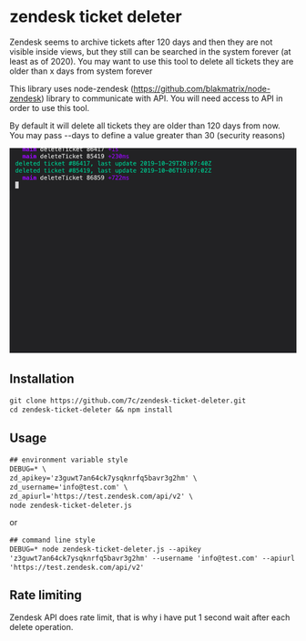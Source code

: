 # zendesk ticket deleter

Zendesk seems to archive tickets after 120 days and then they are not visible inside views, but they still can be searched in the system forever (at least as of 2020). You may want to use this tool to delete all tickets they are older than x days from system forever

This library uses node-zendesk (https://github.com/blakmatrix/node-zendesk) library to communicate with API. You will need access to API in order to use this tool.


By default it will delete all tickets they are older than 120 days from now. You may pass --days <integer> to define a value greater than 30 (security reasons)


![demo](demo.gif)

## Installation
```
git clone https://github.com/7c/zendesk-ticket-deleter.git
cd zendesk-ticket-deleter && npm install
```

## Usage
```
## environment variable style
DEBUG=* \
zd_apikey='z3guwt7an64ck7ysqknrfq5bavr3g2hm' \
zd_username='info@test.com' \
zd_apiurl='https://test.zendesk.com/api/v2' \
node zendesk-ticket-deleter.js 
```

or

```
## command line style
DEBUG=* node zendesk-ticket-deleter.js --apikey 'z3guwt7an64ck7ysqknrfq5bavr3g2hm' --username 'info@test.com' --apiurl 'https://test.zendesk.com/api/v2'
```

## Rate limiting
Zendesk API does rate limit, that is why i have put 1 second wait after each delete operation.